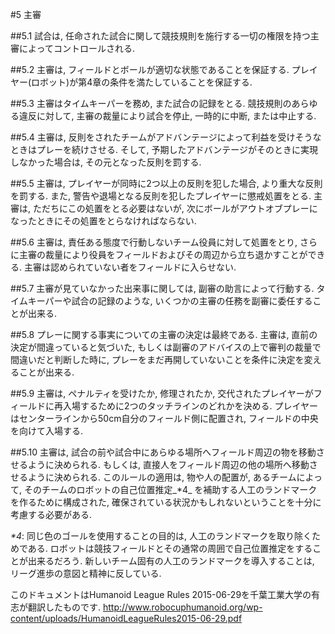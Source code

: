 #5 主審

##5.1
試合は, 任命された試合に関して競技規則を施行する一切の権限を持つ主審によってコントロールされる.

##5.2
主審は, フィールドとボールが適切な状態であることを保証する. プレイヤー(ロボット)が第4章の条件を満たしていることを保証する.

##5.3
主審はタイムキーパーを務め, また試合の記録をとる. 競技規則のあらゆる違反に対して, 主審の裁量により試合を停止, 一時的に中断, または中止する.

##5.4
主審は, 反則をされたチームがアドバンテージによって利益を受けそうなときはプレーを続けさせる. そして, 予期したアドバンテージがそのときに実現しなかった場合は, その元となった反則を罰する.

##5.5
主審は, プレイヤーが同時に2つ以上の反則を犯した場合, より重大な反則を罰する. また, 警告や退場となる反則を犯したプレイヤーに懲戒処置をとる. 主審は, ただちにこの処置をとる必要はないが, 次にボールがアウトオブプレーになったときにその処置をとらなければならない.

##5.6
主審は, 責任ある態度で行動しないチーム役員に対して処置をとり, さらに主審の裁量により役員をフィールドおよびその周辺から立ち退かすことができる. 主審は認められていない者をフィールドに入らせない.

##5.7
主審が見ていなかった出来事に関しては, 副審の助言によって行動する. タイムキーパーや試合の記録のような, いくつかの主審の任務を副審に委任することが出来る.

##5.8
プレーに関する事実についての主審の決定は最終である. 主審は, 直前の決定が間違っていると気づいた, もしくは副審のアドバイスの上で審判の裁量で間違いだと判断した時に, プレーをまだ再開していないことを条件に決定を変えることが出来る.

##5.9
主審は, ペナルティを受けたか, 修理されたか, 交代されたプレイヤーがフィールドに再入場するために2つのタッチラインのどれかを決める. プレイヤーはセンターラインから50cm自分のフィールド側に配置され, フィールドの中央を向けて入場する.

##5.10
主審は, 試合の前や試合中にあらゆる場所へフィールド周辺の物を移動させるように決められる.
もしくは, 直接人をフィールド周辺の他の場所へ移動させるように決められる. このルールの適用は, 物や人の配置が, あるチームによって, そのチームのロボットの自己位置推定_*4_ を補助する人工のランドマークを作るために構成された, 確保されている状況かもしれないということを十分に考慮する必要がある.

_*4_: 同じ色のゴールを使用することの目的は, 人工のランドマークを取り除くためである. ロボットは競技フィールドとその通常の周囲で自己位置推定をすることが出来るだろう. 新しいチーム固有の人工のランドマークを導入することは, リーグ進歩の意図と精神に反している.

このドキュメントはHumanoid League Rules 2015-06-29を千葉工業大学の有志が翻訳したものです.
<http://www.robocuphumanoid.org/wp-content/uploads/HumanoidLeagueRules2015-06-29.pdf>
